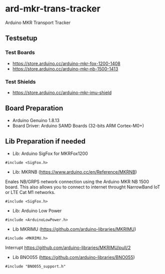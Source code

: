 # ard-mkr-trans-tracker
Arduino MKR Transport Tracker

## Testsetup

### Test Boards
* https://store.arduino.cc/arduino-mkr-fox-1200-1408
* https://store.arduino.cc/arduino-mkr-nb-1500-1413

### Test Shields
* https://store.arduino.cc/arduino-mkr-imu-shield
 
## Board Preparation  

* Arduino Genuino 1.8.13
* Board Driver: Arduino SAMD Boards (32-bits ARM Cortex-M0+)

## Lib Preparation if needed

* Lib: Arduino SigFox for MKRFox1200
``` 
#include <SigFox.h>
``` 

* Lib: MKRNB (https://www.arduino.cc/en/Reference/MKRNB)

Enales NB/GRPS network connection using the Arduino MKR NB 1500 board. This also allows you to connect to internet throught NarrowBand IoT or LTE Cat M1 networks.

``` 
#include <SigFox.h>
``` 

* Lib: Arduino Low Power 
``` 
#include <ArduinoLowPower.h>
``` 
* Lib MKRIMU (https://github.com/arduino-libraries/MKRIMU)

``` 
#include <MKRIMU.h>
``` 

Interrupt https://github.com/arduino-libraries/MKRIMU/pull/2

* Lib BNO055 (https://github.com/arduino-libraries/BNO055)
``` 
#include "BNO055_support.h"
``` 
